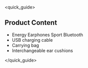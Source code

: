 <quick_guide>
## Product Content

*	Energy Earphones Sport Bluetooth
*	USB charging cable
*	Carrying bag
*	Interchangeable ear cushions

</quick_guide>
